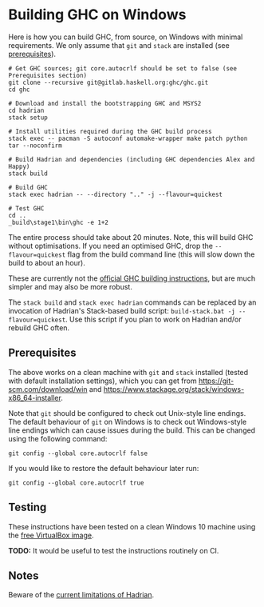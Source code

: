 # Building GHC on Windows

Here is how you can build GHC, from source, on Windows with minimal requirements.
We only assume that `git` and `stack` are installed (see
[prerequisites](https://gitlab.haskell.org/ghc/ghc/blob/master/hadrian/doc/windows.md#prerequisites)).

```
# Get GHC sources; git core.autocrlf should be set to false (see Prerequisites section)
git clone --recursive git@gitlab.haskell.org:ghc/ghc.git
cd ghc

# Download and install the bootstrapping GHC and MSYS2
cd hadrian
stack setup

# Install utilities required during the GHC build process
stack exec -- pacman -S autoconf automake-wrapper make patch python tar --noconfirm

# Build Hadrian and dependencies (including GHC dependencies Alex and Happy)
stack build

# Build GHC
stack exec hadrian -- --directory ".." -j --flavour=quickest

# Test GHC
cd ..
_build\stage1\bin\ghc -e 1+2
```

The entire process should take about 20 minutes. Note, this will build GHC
without optimisations. If you need an optimised GHC, drop the `--flavour=quickest`
flag from the build command line (this will slow down the build to about an hour).

These are currently not the
[official GHC building instructions](https://gitlab.haskell.org/ghc/ghc/wikis/building/preparation/windows),
but are much simpler and may also be more robust.

The `stack build` and `stack exec hadrian` commands can be replaced by an
invocation of Hadrian's Stack-based build script:
`build-stack.bat -j --flavour=quickest`. Use this script if you plan to work on
Hadrian and/or rebuild GHC often.

## Prerequisites

The above works on a clean machine with `git` and `stack` installed (tested with
default installation settings), which you can get from
https://git-scm.com/download/win and
https://www.stackage.org/stack/windows-x86_64-installer.

Note that `git` should be configured to check out Unix-style line endings. The
default behaviour of `git` on Windows is to check out Windows-style line endings
which can cause issues during the build. This can be changed using the following
command:

    git config --global core.autocrlf false

If you would like to restore the default behaviour later run:

    git config --global core.autocrlf true

## Testing

These instructions have been tested on a clean Windows 10 machine using the
[free VirtualBox image](https://dev.windows.com/en-us/microsoft-edge/tools/vms/windows/).

**TODO:** It would be useful to test the instructions routinely on CI.

## Notes

Beware of the [current limitations of Hadrian](https://gitlab.haskell.org/ghc/ghc/blob/master/hadrian/README.md#current-limitations).
